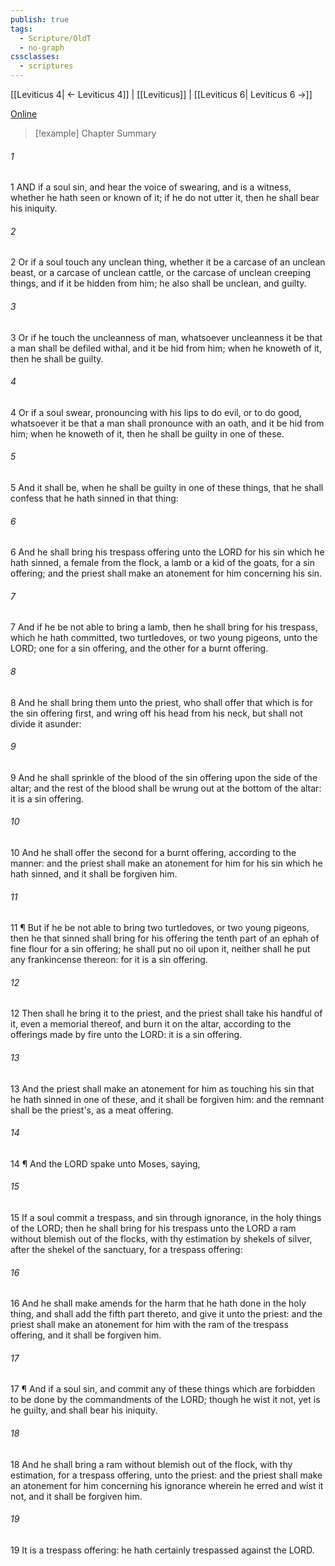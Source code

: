 ```yaml
---
publish: true
tags:
  - Scripture/OldT
  - no-graph
cssclasses:
  - scriptures
---
```

[[Leviticus 4| ← Leviticus 4]] | [[Leviticus]] | [[Leviticus 6| Leviticus 6 →]]

[Online](https://churchofjesuschrist.org/study/scriptures/ot/lev/5?lang=eng)

>[!example] Chapter Summary
>
###### 1
1 AND if a soul sin, and hear the voice of swearing, and is a witness, whether he hath seen or known of it; if he do not utter it, then he shall bear his iniquity.
###### 2
2 Or if a soul touch any unclean thing, whether it be a carcase of an unclean beast, or a carcase of unclean cattle, or the carcase of unclean creeping things, and if it be hidden from him; he also shall be unclean, and guilty.
###### 3
3 Or if he touch the uncleanness of man, whatsoever uncleanness it be that a man shall be defiled withal, and it be hid from him; when he knoweth of it, then he shall be guilty.
###### 4
4 Or if a soul swear, pronouncing with his lips to do evil, or to do good, whatsoever it be that a man shall pronounce with an oath, and it be hid from him; when he knoweth of it, then he shall be guilty in one of these.
###### 5
5 And it shall be, when he shall be guilty in one of these things, that he shall confess that he hath sinned in that thing:
###### 6
6 And he shall bring his trespass offering unto the LORD for his sin which he hath sinned, a female from the flock, a lamb or a kid of the goats, for a sin offering; and the priest shall make an atonement for him concerning his sin.
###### 7
7 And if he be not able to bring a lamb, then he shall bring for his trespass, which he hath committed, two turtledoves, or two young pigeons, unto the LORD; one for a sin offering, and the other for a burnt offering.
###### 8
8 And he shall bring them unto the priest, who shall offer that which is for the sin offering first, and wring off his head from his neck, but shall not divide it asunder:
###### 9
9 And he shall sprinkle of the blood of the sin offering upon the side of the altar; and the rest of the blood shall be wrung out at the bottom of the altar: it is a sin offering.
###### 10
10 And he shall offer the second for a burnt offering, according to the manner: and the priest shall make an atonement for him for his sin which he hath sinned, and it shall be forgiven him.
###### 11
11 ¶ But if he be not able to bring two turtledoves, or two young pigeons, then he that sinned shall bring for his offering the tenth part of an ephah of fine flour for a sin offering; he shall put no oil upon it, neither shall he put any frankincense thereon: for it is a sin offering.
###### 12
12 Then shall he bring it to the priest, and the priest shall take his handful of it, even a memorial thereof, and burn it on the altar, according to the offerings made by fire unto the LORD: it is a sin offering.
###### 13
13 And the priest shall make an atonement for him as touching his sin that he hath sinned in one of these, and it shall be forgiven him: and the remnant shall be the priest's, as a meat offering.
###### 14
14 ¶ And the LORD spake unto Moses, saying,
###### 15
15 If a soul commit a trespass, and sin through ignorance, in the holy things of the LORD; then he shall bring for his trespass unto the LORD a ram without blemish out of the flocks, with thy estimation by shekels of silver, after the shekel of the sanctuary, for a trespass offering:
###### 16
16 And he shall make amends for the harm that he hath done in the holy thing, and shall add the fifth part thereto, and give it unto the priest: and the priest shall make an atonement for him with the ram of the trespass offering, and it shall be forgiven him.
###### 17
17 ¶ And if a soul sin, and commit any of these things which are forbidden to be done by the commandments of the LORD; though he wist it not, yet is he guilty, and shall bear his iniquity.
###### 18
18 And he shall bring a ram without blemish out of the flock, with thy estimation, for a trespass offering, unto the priest: and the priest shall make an atonement for him concerning his ignorance wherein he erred and wist it not, and it shall be forgiven him.
###### 19
19 It is a trespass offering: he hath certainly trespassed against the LORD.




